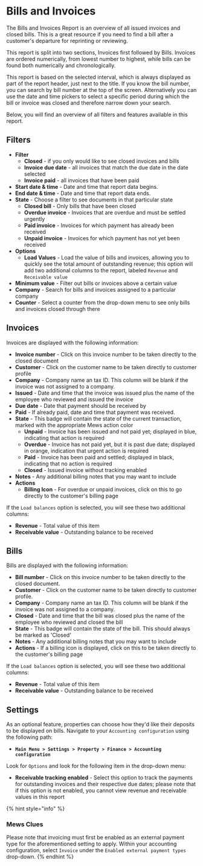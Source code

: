 # Bills and Invoices

The Bills and Invoices Report is an overview of all issued invoices and closed bills. This is a great resource if you need to find a bill after a customer's departure for reprinting or reviewing.

This report is split into two sections, Invoices first followed by Bills. Invoices are ordered numerically, from lowest number to highest, while bills can be found both numerically and chronologically.

This report is based on the selected interval, which is always displayed as part of the report header, just next to the title. If you know the bill number, you can search by bill number at the top of the screen. Alternatively you can use the date and time pickers to select a specific period during which the bill or invoice was closed and therefore narrow down your search.

Below, you will find an overview of all filters and features available in this report.

## Filters

* **Filter**
  * **Closed** - if you only would like to see closed invoices and bills
  * **Invoice due date** - all invoices that match the due date in the date selected
  * **Invoice paid** - all invoices that have been paid
* **Start date & time** - Date and time that report data begins. 
* **End date & time** - Date and time that report data ends.
* **State** - Choose a filter to see documents in that particular state
  * **Closed bill** - Only bills that have been closed
  * **Overdue invoice** - Invoices that are overdue and must be settled urgently
  * **Paid invoice** - Invoices for which payment has already been received
  * **Unpaid invoice** - Invoices for which payment has not yet been received
* **Options**
  * **Load Values** - Load the value of bills and invoices, allowing you to quickly see the total amount of outstanding revenue; this option will add two additional columns to the report, labeled `Revenue` and `Receivable value`
* **Minimum value** - Filter out bills or invoices above a certain value
* **Company** - Search for bills and invoices assigned to a particular company
* **Counter** - Select a counter from the drop-down menu to see only bills and invoices closed through there

## Invoices

Invoices are displayed with the following information:

* **Invoice number** - Click on this invoice number to be taken directly to the closed document
* **Customer** - Click on the customer name to be taken directly to customer profile
* **Company** - Company name an tax ID. This column will be blank if the invoice was not assigned to a company.
* **Issued** - Date and time that the invoice was issued plus the name of the employee who reviewed and issued the invoice
* **Due date** - Date that payment should be received by
* **Paid** - If already paid, date and time that payment was received. 
* **State** - This badge will contain the state of the current transaction, marked with the appropriate Mews action color
  * **Unpaid** - Invoice has been issued and not paid yet; displayed in blue, indicating that action is required
  * **Overdue** - Invoice has not paid yet, but it is past due date; displayed in orange, indication that urgent action is required
  * **Paid** - Invoice has been paid and settled; displayed in black, indicating that no action is required
  * **Closed** - Issued invoice without tracking enabled
* **Notes** - Any additional billing notes that you may want to include
* **Actions**
  * **Billing Icon** - For overdue or unpaid invoices, click on this to go directly to the customer's billing page

If the `Load balances` option is selected, you will see these two additional columns:

* **Revenue** - Total value of this item
* **Receivable value** - Outstanding balance to be received

## Bills

Bills are displayed with the following information:

* **Bill number** - Click on this invoice number to be taken directly to the closed document.
* **Customer** - Click on the customer name to be taken directly to customer profile.
* **Company** - Company name an tax ID. This column will be blank if the invoice was not assigned to a company.
* **Closed** - Date and time that the bill was closed plus the name of the employee who reviewed and closed the bill
* **State** - This badge will contain the state of the bill. This should always be marked as 'Closed'
* **Notes** - Any additional billing notes that you may want to include
* **Actions** - If a billing icon is displayed, click on this to be taken directly to the customer's billing page

If the `Load balances` option is selected, you will see these two additional columns:

* **Revenue** - Total value of this item
* **Receivable value** - Outstanding balance to be received

## Settings

As an optional feature, properties can choose how they'd like their deposits to be displayed on bills. Navigate to your `Accounting configuration` using the following path:

* **`Main Menu > Settings > Property > Finance > Accounting configuration`**

Look for `Options` and look for the following item in the drop-down menu:

* **Receivable tracking enabled** - Select this option to track the payments for outstanding invoices and their respective due dates; please note that if this option is not enabled, you cannot view revenue and receivable values in this report

{% hint style="info" %}
### Mews Clues

Please note that invoicing must first be enabled as an external payment type for the aforementioned setting to apply. Within your accounting configuration, select `Invoice` under the `Enabled external payment types` drop-down.
{% endhint %}

